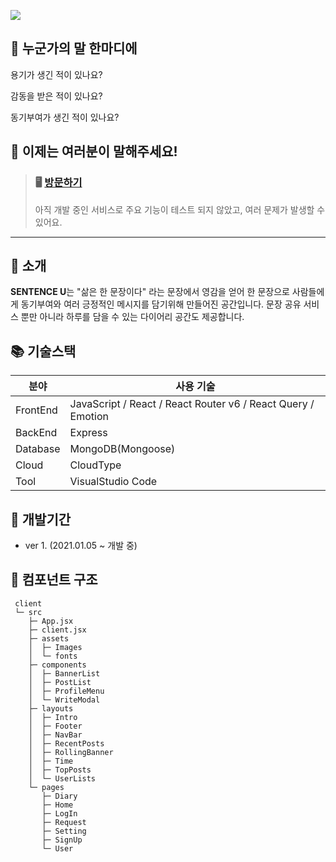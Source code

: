 ![](https://velog.velcdn.com/images/ahuuae/post/0b9aa86d-ba08-4b16-a090-511144100945/image.png)

## 💬 누군가의 말 한마디에 
용기가 생긴 적이 있나요?

감동을 받은 적이 있나요?

동기부여가 생긴 적이 있나요?

## 💬 이제는 여러분이 말해주세요!

>### 🖥️ [방문하기](https://www.sentenceu.co.kr) 
>아직 개발 중인 서비스로 주요 기능이 테스트 되지 않았고, 여러 문제가 발생할 수 있어요.

---

## 🔖 소개
**SENTENCE U**는 "삶은 한 문장이다" 라는 문장에서 영감을 얻어 한 문장으로 사람들에게 동기부여와 여러 긍정적인 메시지를 담기위해 만들어진 공간입니다. 문장 공유 서비스 뿐만 아니라 하루를 담을 수 있는 다이어리 공간도 제공합니다.


## 📚 기술스택
| 분야           | 사용 기술                       |
| -------------- | ------------------------------- |
| FrontEnd       | JavaScript / React / React Router v6 / React Query / Emotion               |
| BackEnd        | Express                         |
| Database       | MongoDB(Mongoose)               |
| Cloud | CloudType |
| Tool           | VisualStudio Code           |

## 📆 개발기간
- ver 1. (2021.01.05 ~ 개발 중)

## 🌳 컴포넌트 구조
```
 client
 └─ src
    ├─ App.jsx
    ├─ client.jsx
    ├─ assets
    │  ├─ Images
    │  └─ fonts
    ├─ components
    │  ├─ BannerList
    │  ├─ PostList
    │  ├─ ProfileMenu
    │  └─ WriteModal
    ├─ layouts
    │  ├─ Intro
    │  ├─ Footer
    │  ├─ NavBar
    │  ├─ RecentPosts
    │  ├─ RollingBanner
    │  ├─ Time
    │  ├─ TopPosts
    │  └─ UserLists
    └─ pages
       ├─ Diary
       ├─ Home
       ├─ LogIn
       ├─ Request
       ├─ Setting
       ├─ SignUp
       └─ User
```